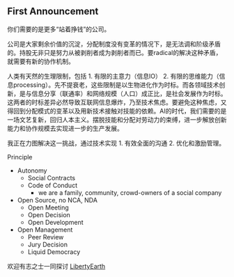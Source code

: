 
## First Announcement 

你们需要的是更多“站着挣钱”的公司。

公司是大家剩余价值的沉淀，分配制度没有变革的情况下，是无法调和阶级矛盾的。持股无非只是努力从被剥削者成为剥削者而已。要radical的解决这种矛盾，就需要有新的协作机制。

人类有天然的生理限制，包括 1. 有限的主意力（信息IO） 2. 有限的思维能力（信息processing）。先不提衰老，这些限制是以生物进化作为时标。而各领域技术创新，是与信息分享（联通率）和网络规模（人口）成正比，是社会发展作为时标。这两者的时标差异必然导致互联网信息爆炸，乃至技术焦虑。要避免这种焦虑，又得回到分配模式的变革以及用新技术接触对技能的依赖。AI的时代，我们需要的是一场文艺复新，回归人本主义。摆脱技能和分配对劳动力的束缚，进一步解放创新能力和协作规模去实现进一步的生产发展。

我正在力图解决这一挑战，通过技术实现 1. 有效全面的沟通 2. 优化和激励管理。

Principle
- Autonomy
    - Social Contracts
    - Code of Conduct
        - we are a family, community, crowd-owners of a social company
- Open Source, no NCA, NDA
    - Open Meeting
    - Open Decision
    - Open Development
- Open Management
    - Peer Review
    - Jury Decision
    - Liquid Democracy

欢迎有志之士一同探讨 [LibertyEarth](https://github.com/domijin/LibertyEarth)


